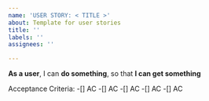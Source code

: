 ```yaml
---
name: 'USER STORY: < TITLE >'
about: Template for user stories
title: ''
labels: ''
assignees: ''

---
```


**As a user**, I can **do something**, so that **I can get something**

Acceptance Criteria:
-[] AC
-[] AC
-[] AC
-[] AC
-[] AC
